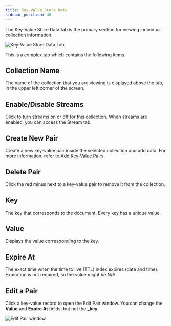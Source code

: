 ```yaml
---
title: Key-Value Store Data
sidebar_position: 40
---
```


The Key-Value Store Data tab is the primary section for viewing individual collection information.

![Key-Value Store Data Tab](/img/collections/kv-store-data.png)

This is a complex tab which contains the following items.

## Collection Name

The name of the collection that you are viewing is displayed above the tab, in the upper left corner of the screen.

## Enable/Disable Streams

Click to turn streams on or off for this collection. When streams are enabled, you can access the Stream tab.

## Create New Pair

Create a new key-value pair inside the selected collection and add data. For more information, refer to [Add Key-Value Pairs](add-key-value-pairs.md).

## Delete Pair

Click the red minus next to a key-value pair to remove it from the collection.

## Key

The key that corresponds to the document. Every key has a unique value.

## Value

Displays the value corresponding to the key.

## Expire At

The exact time when the time to live (TTL) index expires (date and time). Expiration is not required, so the value might be N/A.

## Edit a Pair

Click a key-value record to open the Edit Pair window. You can change the **Value** and **Expire At** fields, but not the **_key**.

![Edit Pair window](/img/collections/edit-kv-pair.png)
